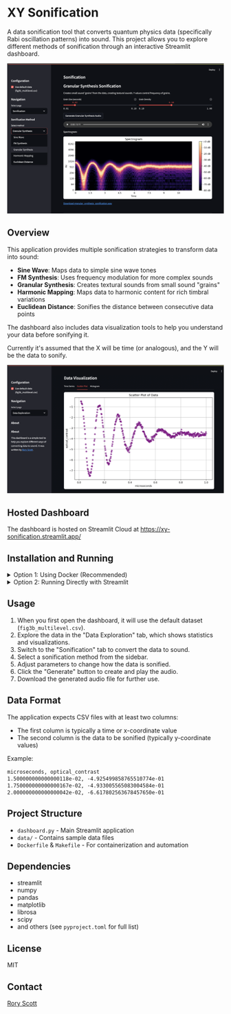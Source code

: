 
# XY Sonification

A data sonification tool that converts quantum physics data (specifically Rabi oscillation patterns) into sound. This project allows you to explore different methods of sonification through an interactive Streamlit dashboard.

![XY Sonification](static/screenshot_audio.png)

## Overview

This application provides multiple sonification strategies to transform data into sound:
- **Sine Wave**: Maps data to simple sine wave tones
- **FM Synthesis**: Uses frequency modulation for more complex sounds
- **Granular Synthesis**: Creates textural sounds from small sound "grains"
- **Harmonic Mapping**: Maps data to harmonic content for rich timbral variations
- **Euclidean Distance**: Sonifies the distance between consecutive data points

The dashboard also includes data visualization tools to help you understand your data before sonifying it.

Currently it's assumed that the X will be time (or analogous), and the Y will be the data to sonify.

![Dashboard Screenshot](static/screenshot_viz.png)

## Hosted Dashboard

The dashboard is hosted on Streamlit Cloud at https://xy-sonification.streamlit.app/

## Installation and Running

<details>
<summary>Option 1: Using Docker (Recommended)</summary>

Prerequisites:
- Docker installed on your system

Steps:

1. Clone this repository:
   ```bash
   git clone https://github.com/rorads/xy-sonification.git
   cd xy-sonification
   ```

2. Build and run the Docker container:
   ```bash
   make up
   ```
   
   This will build the Docker image and start a container running the Streamlit app.

3. Access the dashboard in your browser at:
   ```
   http://localhost:8501
   ```

Other useful Docker commands:
```bash
make logs     # View container logs
make stop     # Stop and remove the container
make clean    # Remove container and image
```

</details>

<details>
<summary>Option 2: Running Directly with Streamlit</summary>

Prerequisites:
- Python 3.12+
- pip or uv package manager

Steps:

1. Clone this repository:
   ```bash
   git clone https://github.com/rorads/xy-sonification.git
   cd xy-sonification
   ```

2. Create and activate a virtual environment:
   ```bash
   uv venv
   source .venv/bin/activate  # On Windows: .venv\Scripts\activate
   ```

3. Install dependencies:
   ```bash
   uv sync
   ```

4. Run the Streamlit app:
   ```bash
   streamlit run dashboard.py
   ```

5. Access the dashboard in your browser at:
   ```
   http://localhost:8501
   ```

</details>

## Usage

1. When you first open the dashboard, it will use the default dataset (`fig3b_multilevel.csv`).
2. Explore the data in the "Data Exploration" tab, which shows statistics and visualizations.
3. Switch to the "Sonification" tab to convert the data to sound.
4. Select a sonification method from the sidebar.
5. Adjust parameters to change how the data is sonified.
6. Click the "Generate" button to create and play the audio.
7. Download the generated audio file for further use.

## Data Format

The application expects CSV files with at least two columns:
- The first column is typically a time or x-coordinate value
- The second column is the data to be sonified (typically y-coordinate values)

Example:
```csv
microseconds, optical_contrast
1.500000000000000118e-02, -4.925499858765510774e-01
1.750000000000000167e-02, -4.933005565083004584e-01
2.000000000000000042e-02, -6.617802563678457650e-01
```

## Project Structure

- `dashboard.py` - Main Streamlit application
- `data/` - Contains sample data files
- `Dockerfile` & `Makefile` - For containerization and automation

## Dependencies

- streamlit
- numpy
- pandas
- matplotlib
- librosa
- scipy
- and others (see `pyproject.toml` for full list)

## License

MIT

## Contact

[Rory Scott](https://github.com/rorads)

